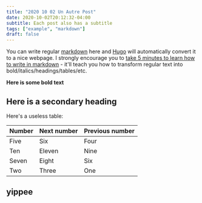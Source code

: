 ```yaml
---
title: "2020 10 02 Un Autre Post"
date: 2020-10-02T20:12:32-04:00
subtitle: Each post also has a subtitle
tags: ["example", "markdown"]
draft: false
---
```


You can write regular [markdown](http://markdowntutorial.com/) here and [Hugo](https://gohugo.io) will automatically convert it to a nice webpage.  I strongly encourage you to [take 5 minutes to learn how to write in markdown](http://markdowntutorial.com/) - it'll teach you how to transform regular text into bold/italics/headings/tables/etc.

**Here is some bold text**

## Here is a secondary heading

Here's a useless table:

| Number | Next number | Previous number |
| :------ |:--- | :--- |
| Five | Six | Four |
| Ten | Eleven | Nine |
| Seven | Eight | Six |
| Two | Three | One |


yippee
---
